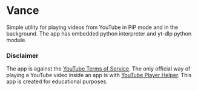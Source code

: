 # Vance

Simple utility for playing videos from YouTube in PiP mode and in the background. The app has embedded python interpreter and yt-dlp python module.

### Disclaimer
The app is against the [YouTube Terms of Service](https://www.youtube.com/t/terms). The only official way of playing a YouTube video inside an app is with [YouTube Player Helper](https://github.com/youtube/youtube-ios-player-helper). This app is created for educational purposes.
